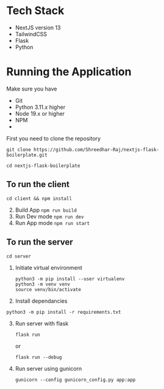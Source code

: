 # Tech Stack
- NextJS version 13
- TailwindCSS
- Flask
- Python

# Running the Application

Make sure you have
- Git
- Python 3.11.x higher
- Node 19.x or higher
- NPM
- 
First you need to clone the repository

  ```
  git clone https://github.com/Shreedhar-Raj/nextjs-flask-boilerplate.git
  ```


   ```
   cd nextjs-flask-boilerplate
   ```
## To run the client
```
cd client && npm install
```

2. Build App
   ```npm run build```
3. Run Dev mode
   ```npm run dev```
4. Run App mode
   ```npm run start```

## To run the server

```
cd server
```

1. Initiate virtual environment
   ```
   python3 -m pip install --user virtualenv
   python3 -m venv venv
   source venv/bin/activate
   ```
2.  Install dependancies
   
   ```
   python3 -m pip install -r requirements.txt
   ```
3. Run server with flask
   ```
   flask run
   ```
   or
   ```
   flask run --debug
   ```
5. Run server using gunicorn
   ```
   gunicorn --config gunicorn_config.py app:app
   ```
